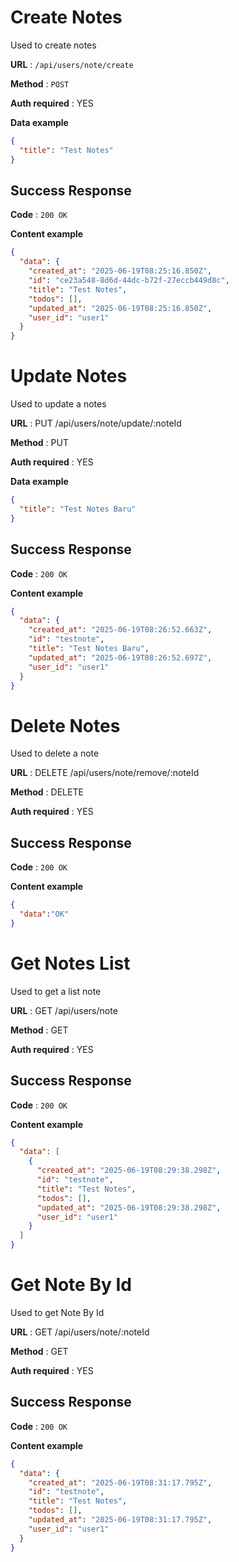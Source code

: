 # Create Notes

Used to create notes

**URL** : `/api/users/note/create`

**Method** : `POST`

**Auth required** : YES

**Data example**

```json
{
  "title": "Test Notes"
}
```

## Success Response

**Code** : `200 OK`

**Content example**

```json
{
  "data": {
    "created_at": "2025-06-19T08:25:16.850Z",
    "id": "ce23a548-8d6d-44dc-b72f-27eccb449d8c",
    "title": "Test Notes",
    "todos": [],
    "updated_at": "2025-06-19T08:25:16.850Z",
    "user_id": "user1"
  }
}
```

# Update Notes

Used to update a notes

**URL** : PUT /api/users/note/update/:noteId

**Method** : PUT

**Auth required** : YES

**Data example**
```json
{
  "title": "Test Notes Baru"
}
```

## Success Response

**Code** : `200 OK`

**Content example**

```json
{
  "data": {
    "created_at": "2025-06-19T08:26:52.663Z",
    "id": "testnote",
    "title": "Test Notes Baru",
    "updated_at": "2025-06-19T08:26:52.697Z",
    "user_id": "user1"
  }
}
```

# Delete Notes

Used to delete a note

**URL** : DELETE /api/users/note/remove/:noteId

**Method** : DELETE

**Auth required** : YES

## Success Response

**Code** : `200 OK`

**Content example**

```json
{
  "data":"OK"
}
```

# Get Notes List

Used to get a list note

**URL** : GET /api/users/note

**Method** : GET

**Auth required** : YES

## Success Response

**Code** : `200 OK`

**Content example**

```json
{
  "data": [
    {
      "created_at": "2025-06-19T08:29:38.298Z",
      "id": "testnote",
      "title": "Test Notes",
      "todos": [],
      "updated_at": "2025-06-19T08:29:38.298Z",
      "user_id": "user1"
    }
  ]
}
```

# Get Note By Id

Used to get Note By Id

**URL** : GET /api/users/note/:noteId

**Method** : GET

**Auth required** : YES

## Success Response

**Code** : `200 OK`

**Content example**

```json
{
  "data": {
    "created_at": "2025-06-19T08:31:17.795Z",
    "id": "testnote",
    "title": "Test Notes",
    "todos": [],
    "updated_at": "2025-06-19T08:31:17.795Z",
    "user_id": "user1"
  }
}
```


